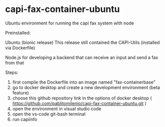# capi-fax-container-ubuntu
Ubuntu environment for running the capi fax system with node

Preinstalled:

Ubuntu (bionic release)
This release still contained the CAPI-Utils (installed via Dockerfile)

Node.js for developing a backend that can receive an input and send a fax from that


Steps:

1) first compile the Dockerfile into an image named "fax-containerbase"
2) go to docker desktop and create a new development environment (beta feature)
3) choose this github repository link in the options of docker desktop ( https://github.com/pablitomilenio/capi-fax-container-ubuntu.git )
4) open the environment in visual studio code
5) open the vs-code git-bash terminal
6) run capiinfo
